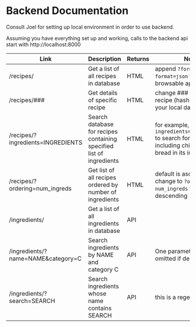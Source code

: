 # Backend Documentation

Consult Joel for setting up local environment in order to use backend.

Assuming you have everything set up and working, calls to the backend api start with http://localhost:8000

| Link | Description | Returns | Notes
--- | --- | --- | ---
/recipes/ | Get a list of all recipes in database | HTML | append `?format=api` or `?format=json` to return browsable api or json
/recipes/### | Get details of specific recipe | HTML | change ### to hash id of recipe (hash id specific to your local database)
/recipes/?ingredients=INGREDIENTS | Search database for recipes containing specified list of ingredients | HTML | for example, `?ingredients=chicken+bread` to search for recipes including chicken and/or bread in its ingredients list
/recipes/?ordering=num_ingreds | Get list of all recipes ordered by number of ingredients | HTML | default is ascending, change to `?ordering=-num_ingreds` for descending
/ingredients/ | Get a list of all ingredients in database | API | 
/ingredients/?name=NAME&category=C | Search ingredients by NAME and category C | API | One parameter can be omitted if desired
/ingredients/?search=SEARCH | Search ingredients whose name contains SEARCH | API | this is a regex search

